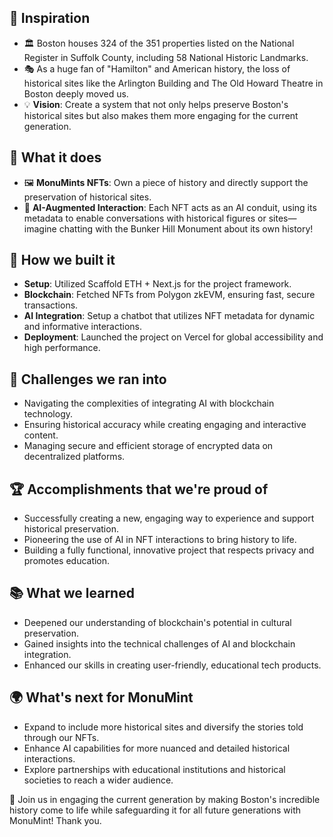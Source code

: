 ## 🌟 Inspiration
- 🏛️ Boston houses 324 of the 351 properties listed on the National Register in Suffolk County, including 58 National Historic Landmarks.
- 🎭 As a huge fan of "Hamilton" and American history, the loss of historical sites like the Arlington Building and The Old Howard Theatre in Boston deeply moved us.
- 💡 **Vision**: Create a system that not only helps preserve Boston's historical sites but also makes them more engaging for the current generation.

## 🚀 What it does
- 🖼️ **MonuMints NFTs**: Own a piece of history and directly support the preservation of historical sites.
- 🤖 **AI-Augmented Interaction**: Each NFT acts as an AI conduit, using its metadata to enable conversations with historical figures or sites—imagine chatting with the Bunker Hill Monument about its own history!

## 🔧 How we built it
- **Setup**: Utilized Scaffold ETH + Next.js for the project framework.
- **Blockchain**: Fetched NFTs from Polygon zkEVM, ensuring fast, secure transactions.
- **AI Integration**: Setup a chatbot that utilizes NFT metadata for dynamic and informative interactions.
- **Deployment**: Launched the project on Vercel for global accessibility and high performance.

## 🚧 Challenges we ran into
- Navigating the complexities of integrating AI with blockchain technology.
- Ensuring historical accuracy while creating engaging and interactive content.
- Managing secure and efficient storage of encrypted data on decentralized platforms.

## 🏆 Accomplishments that we're proud of
- Successfully creating a new, engaging way to experience and support historical preservation.
- Pioneering the use of AI in NFT interactions to bring history to life.
- Building a fully functional, innovative project that respects privacy and promotes education.

## 📚 What we learned
- Deepened our understanding of blockchain's potential in cultural preservation.
- Gained insights into the technical challenges of AI and blockchain integration.
- Enhanced our skills in creating user-friendly, educational tech products.

## 🌍 What's next for MonuMint
- Expand to include more historical sites and diversify the stories told through our NFTs.
- Enhance AI capabilities for more nuanced and detailed historical interactions.
- Explore partnerships with educational institutions and historical societies to reach a wider audience.

🎉 Join us in engaging the current generation by making Boston's incredible history come to life while safeguarding it for all future generations with MonuMint! Thank you.
